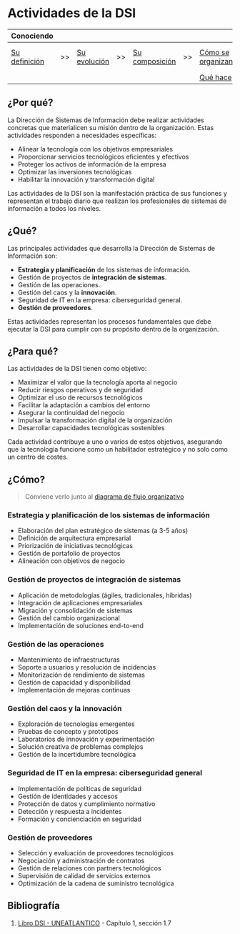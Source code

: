 # Actividades de la DSI

<div align=center>

<small>

|Conociendo|||||||||
|-|-|-|-|-|-|-|-|-|
|[Su definición](definicion.md)|>>|[Su evolución](evolucion.md)|>>|[Su composición](componentes.md)|>>|[Cómo se organizan](organizacion.md)|>>|**[Qué actividades abarca](actividades.md)**
|||||||[Qué hace](elDirector.md)

</small>

</div>

## ¿Por qué?

La Dirección de Sistemas de Información debe realizar actividades concretas que materialicen su misión dentro de la organización. Estas actividades responden a necesidades específicas:

- Alinear la tecnología con los objetivos empresariales
- Proporcionar servicios tecnológicos eficientes y efectivos
- Proteger los activos de información de la empresa
- Optimizar las inversiones tecnológicas
- Habilitar la innovación y transformación digital

Las actividades de la DSI son la manifestación práctica de sus funciones y representan el trabajo diario que realizan los profesionales de sistemas de información a todos los niveles.

## ¿Qué?

Las principales actividades que desarrolla la Dirección de Sistemas de Información son:

- **Estrategia y planificación** de los sistemas de información.
- Gestión de proyectos de **integración de sistemas**.
- Gestión de las operaciones.
- Gestión del caos y la **innovación**.
- Seguridad de IT en la empresa: ciberseguridad general.
- **Gestión de proveedores**.

Estas actividades representan los procesos fundamentales que debe ejecutar la DSI para cumplir con su propósito dentro de la organización.

## ¿Para qué?

Las actividades de la DSI tienen como objetivo:

- Maximizar el valor que la tecnología aporta al negocio
- Reducir riesgos operativos y de seguridad
- Optimizar el uso de recursos tecnológicos
- Facilitar la adaptación a cambios del entorno
- Asegurar la continuidad del negocio
- Impulsar la transformación digital de la organización
- Desarrollar capacidades tecnológicas sostenibles

Cada actividad contribuye a uno o varios de estos objetivos, asegurando que la tecnología funcione como un habilitador estratégico y no solo como un centro de costes.

## ¿Cómo?

> Conviene verlo junto al [diagrama de flujo organizativo](/images/temario/modelosUML/flujoOrganizativo.svg)

### Estrategia y planificación de los sistemas de información

- Elaboración del plan estratégico de sistemas (a 3-5 años)
- Definición de arquitectura empresarial
- Priorización de iniciativas tecnológicas
- Gestión de portafolio de proyectos
- Alineación con objetivos de negocio

### Gestión de proyectos de integración de sistemas

- Aplicación de metodologías (ágiles, tradicionales, híbridas)
- Integración de aplicaciones empresariales
- Migración y consolidación de sistemas
- Gestión del cambio organizacional
- Implementación de soluciones end-to-end

### Gestión de las operaciones

- Mantenimiento de infraestructuras
- Soporte a usuarios y resolución de incidencias
- Monitorización de rendimiento de sistemas
- Gestión de capacidad y disponibilidad
- Implementación de mejoras continuas

### Gestión del caos y la innovación

- Exploración de tecnologías emergentes
- Pruebas de concepto y prototipos
- Laboratorios de innovación y experimentación
- Solución creativa de problemas complejos
- Gestión de la incertidumbre tecnológica

### Seguridad de IT en la empresa: ciberseguridad general

- Implementación de políticas de seguridad
- Gestión de identidades y accesos
- Protección de datos y cumplimiento normativo
- Detección y respuesta a incidentes
- Formación y concienciación en seguridad

### Gestión de proveedores

- Selección y evaluación de proveedores tecnológicos
- Negociación y administración de contratos
- Gestión de relaciones con partners tecnológicos
- Supervisión de calidad de servicios externos
- Optimización de la cadena de suministro tecnológica

## Bibliografía

1. [Libro DSI - UNEATLANTICO](https://campus.uneatlantico.es/pluginfile.php/68989/mod_folder/content/0/Libro%20DSI%20-%20UNEATLANTICO.pdf?forcedownload=1) - Capítulo 1, sección 1.7